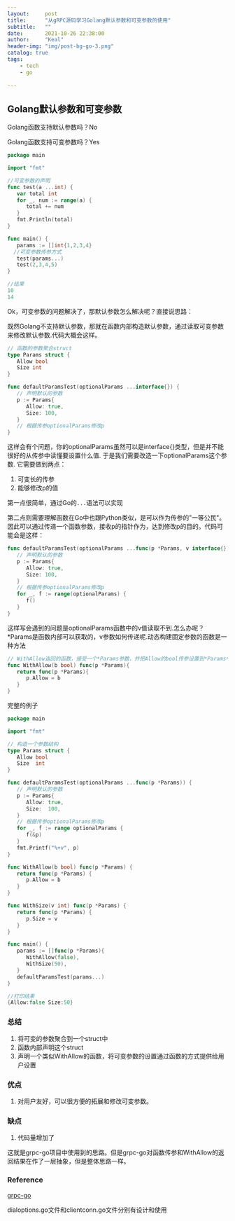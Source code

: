 ```yaml
---
layout:     post
title:      "从gRPC源码学习Golang默认参数和可变参数的使用"
subtitle:   ""
date:       2021-10-26 22:38:00
author:     "Keal"
header-img: "img/post-bg-go-3.png"
catalog: true
tags:
    - tech
    - go
 
---
```


## Golang默认参数和可变参数

Golang函数支持默认参数吗？No

Golang函数支持可变参数吗？Yes

```go
package main

import "fmt"

//可变参数的声明
func test(a ...int) {
   var total int
   for _, num := range(a) {
      total += num
   }
   fmt.Println(total)
}

func main() {
   params := []int{1,2,3,4}
  //可变参数传参方式
   test(params...)
   test(2,3,4,5)
}

//结果
10
14

```

Ok，可变参数的问题解决了，那默认参数怎么解决呢？直接说思路：

既然Golang不支持默认参数，那就在函数内部构造默认参数，通过读取可变参数来修改默认参数.代码大概会这样。

```go
// 函数的参数聚合struct
type Params struct {
   Allow bool
   Size int
}

func defaultParamsTest(optionalParams ...interface{}) {
   // 声明默认的参数
   p := Params{
      Allow: true,
      Size: 100,
   }
   // 根据传参optionalParams修改p
}
```

这样会有个问题，你的optionalParams虽然可以是interface{}类型，但是并不能很好的从传参中读懂要设置什么值. 于是我们需要改造一下optionalParams这个参数. 它需要做到两点：

1. 可变长的传参
2. 能够修改p的值

第一点很简单，通过Go的`...`语法可以实现

第二点则需要理解函数在Go中也跟Python类似，是可以作为传参的"一等公民"。因此可以通过传递一个函数参数，接收p的指针作为，达到修改p的目的。代码可能会是这样：

```go
func defaultParamsTest(optionalParams ...func(p *Params, v interface{})) {
   // 声明默认的参数
   p := Params{
      Allow: true,
      Size: 100,
   }
   // 根据传参optionalParams修改p
   for _, f := range(optionalParams) {
      f()
   }
}
```

这样写会遇到的问题是optionalParams函数中的v值读取不到.怎么办呢？*Params是函数内部可以获取的，v参数如何传递呢.动态构建固定参数的函数是一种方法

```go
// WithAllow返回的函数，接受一个*Params参数，并把Allow的bool传参设置到*Params中
func WithAllow(b bool) func(p *Params){
   return func(p *Params){
      p.Allow = b
   }
}
```

完整的例子

```go
package main

import "fmt"

// 构造一个参数结构
type Params struct {
   Allow bool
   Size  int
}

func defaultParamsTest(optionalParams ...func(p *Params)) {
   // 声明默认的参数
   p := Params{
      Allow: true,
      Size:  100,
   }
   // 根据传参optionalParams修改p
   for _, f := range optionalParams {
      f(&p)
   }
   fmt.Printf("%+v", p)
}

func WithAllow(b bool) func(p *Params) {
   return func(p *Params) {
      p.Allow = b
   }
}

func WithSize(v int) func(p *Params) {
   return func(p *Params) {
      p.Size = v
   }
}

func main() {
   params := []func(p *Params){
      WithAllow(false),
      WithSize(50),
   }
   defaultParamsTest(params...)
}

//打印结果
{Allow:false Size:50}
```

### 总结

1. 将可变的参数聚合到一个struct中
2. 函数内部声明这个struct
3. 声明一个类似WithAllow的函数，将可变参数的设置通过函数的方式提供给用户设置

### 优点

1. 对用户友好，可以很方便的拓展和修改可变参数。

### 缺点

1. 代码量增加了

这就是grpc-go项目中使用到的思路。但是grpc-go对函数传参和WithAllow的返回结果在作了一层抽象，但是整体思路一样。



### Reference

[grpc-go](https://github.com/grpc/grpc-go)

dialoptions.go文件和clientconn.go文件分别有设计和使用
